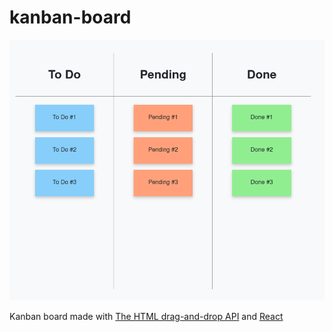 # kanban-board

![](images/icon.png)

Kanban board made with [The HTML drag-and-drop API](https://developer.mozilla.org/en-US/docs/Web/API/HTML_Drag_and_Drop_API) and [React](https://reactjs.org/)